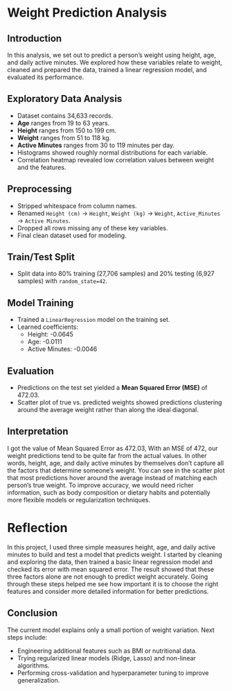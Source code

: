 # Weight Prediction Analysis

## Introduction
In this analysis, we set out to predict a person’s weight using height, age, and daily active minutes. We explored how these variables relate to weight, cleaned and prepared the data, trained a linear regression model, and evaluated its performance.

## Exploratory Data Analysis
- Dataset contains 34,633 records.
- **Age** ranges from 19 to 63 years.
- **Height** ranges from 150 to 199 cm.
- **Weight** ranges from 51 to 118 kg.
- **Active Minutes** ranges from 30 to 119 minutes per day.
- Histograms showed roughly normal distributions for each variable.
- Correlation heatmap revealed low correlation values between weight and the features.

## Preprocessing
- Stripped whitespace from column names.
- Renamed `Height (cm)` → `Height`, `Weight (kg)` → `Weight`, `Active_Minutes` → `Active Minutes`.
- Dropped all rows missing any of these key variables.
- Final clean dataset used for modeling.

## Train/Test Split
- Split data into 80% training (27,706 samples) and 20% testing (6,927 samples) with `random_state=42`.

## Model Training
- Trained a `LinearRegression` model on the training set.
- Learned coefficients:
  - Height: -0.0645
  - Age: -0.0111
  - Active Minutes: -0.0046

## Evaluation
- Predictions on the test set yielded a **Mean Squared Error (MSE)** of 472.03.
- Scatter plot of true vs. predicted weights showed predictions clustering around the average weight rather than along the ideal diagonal.

## Interpretation
I got the value of Mean Squared Error as 472.03, With an MSE of 472, our weight predictions tend to be quite far from the actual values. In other words, height, age, and daily active minutes by themselves don’t capture all the factors that determine someone’s weight. You can see in the scatter plot that most predictions hover around the average instead of matching each person’s true weight. To improve accuracy, we would need richer information, such as body composition or dietary habits and potentially more flexible models or regularization techniques.


# Reflection

In this project, I used three simple measures height, age, and daily active minutes to build and test a model that predicts weight. I started by cleaning and exploring the data, then trained a basic linear regression model and checked its error with mean squared error. The result showed that these three factors alone are not enough to predict weight accurately. Going through these steps helped me see how important it is to choose the right features and consider more detailed information for better predictions.


## Conclusion
The current model explains only a small portion of weight variation. Next steps include:
- Engineering additional features such as BMI or nutritional data.
- Trying regularized linear models (Ridge, Lasso) and non-linear algorithms.
- Performing cross-validation and hyperparameter tuning to improve generalization.
